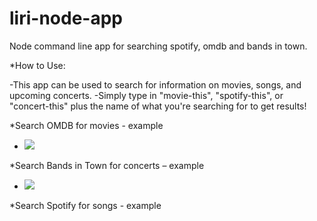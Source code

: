 # liri-node-app
Node command line app for searching spotify, omdb and bands in town.

*How to Use:

   -This app can be used to search for information on movies, songs, and upcoming concerts.
   -Simply type in "movie-this", "spotify-this", or "concert-this" plus the name of what you're searching for to get results!
   
*Search OMDB for movies - example

   - ![](liri-movie-This.gif)

*Search Bands in Town for concerts – example

   - ![](liri-concert-This.gif)
   
*Search Spotify for songs - example   
